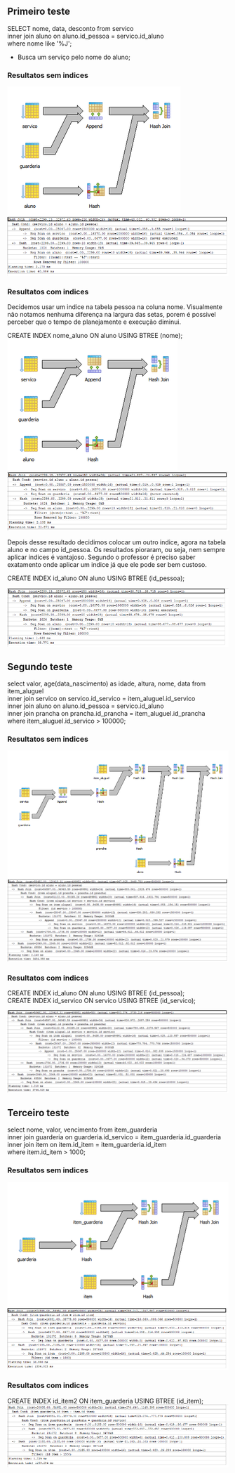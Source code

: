 ## Primeiro teste

SELECT nome, data, desconto from servico <br>
inner join aluno on aluno.id_pessoa = servico.id_aluno<br>
where nome like '%J';<br>

 - Busca um serviço pelo nome do aluno;

### Resultatos sem indices

![](https://github.com/andrebvitoria/Trabalho-Integrado-5-Periodo/blob/master/Banco%20de%20dados/indicesServicos/imagens/semIndice1.PNG)
![](https://github.com/andrebvitoria/Trabalho-Integrado-5-Periodo/blob/master/Banco%20de%20dados/indicesServicos/imagens/semIndiceAnalise1.PNG)

### Resultatos com indices
Decidemos usar um indice na tabela pessoa na coluna nome. Visualmente não notamos nenhuma diferença na largura das setas, porem é possivel perceber que o tempo de planejamente e execução diminui.

CREATE INDEX nome_aluno ON aluno USING BTREE (nome);<br>
![](https://github.com/andrebvitoria/Trabalho-Integrado-5-Periodo/blob/master/Banco%20de%20dados/indicesServicos/imagens/comIndice1.PNG)
![](https://github.com/andrebvitoria/Trabalho-Integrado-5-Periodo/blob/master/Banco%20de%20dados/indicesServicos/imagens/comIndiceAnalise1.PNG)

Depois desse resultado decidimos colocar um outro indice, agora na tabela aluno e no campo id_pessoa. Os resultados pioraram, ou seja, nem sempre aplicar indices é vantajoso. Segundo o professor é preciso saber exatamento onde aplicar um indice já que ele pode ser bem custoso.

CREATE INDEX id_aluno ON aluno USING BTREE (id_pessoa);<br>

![](https://github.com/andrebvitoria/Trabalho-Integrado-5-Periodo/blob/master/Banco%20de%20dados/indicesServicos/imagens/comIndiceAnalise12.PNG)

## Segundo teste

select valor, age(data_nascimento) as idade, altura, nome, data from item_aluguel<br>
inner join servico on servico.id_servico =  item_aluguel.id_servico<br>
inner join aluno on aluno.id_pessoa = servico.id_aluno<br>
inner join prancha on prancha.id_prancha = item_aluguel.id_prancha<br>
where item_aluguel.id_servico > 100000;<br>

### Resultatos sem indices

![](https://github.com/andrebvitoria/Trabalho-Integrado-5-Periodo/blob/master/Banco%20de%20dados/indicesServicos/imagens/semIndice2.PNG)
![](https://github.com/andrebvitoria/Trabalho-Integrado-5-Periodo/blob/master/Banco%20de%20dados/indicesServicos/imagens/semIndiceAnalise2.PNG)

### Resultatos com indices
CREATE INDEX id_aluno ON aluno USING BTREE (id_pessoa);<br>
CREATE INDEX id_servico ON servico USING BTREE (id_servico);<br>

![](https://github.com/andrebvitoria/Trabalho-Integrado-5-Periodo/blob/master/Banco%20de%20dados/indicesServicos/imagens/comIndiceAnalise2.PNG)


## Terceiro teste

select nome, valor, vencimento from item_guarderia <br>
inner join guarderia on guarderia.id_servico = item_guarderia.id_guarderia<br>
inner join item on item.id_item = item_guarderia.id_item<br>
where item.id_item > 1000;<br>

### Resultatos sem indices
![](https://github.com/andrebvitoria/Trabalho-Integrado-5-Periodo/blob/master/Banco%20de%20dados/indicesServicos/imagens/semIndice3.PNG)
![](https://github.com/andrebvitoria/Trabalho-Integrado-5-Periodo/blob/master/Banco%20de%20dados/indicesServicos/imagens/semIndiceAnalise3.PNG)

### Resultatos com indices
CREATE INDEX id_item2 ON item_guarderia USING BTREE (id_item);<br>
![](https://github.com/andrebvitoria/Trabalho-Integrado-5-Periodo/blob/master/Banco%20de%20dados/indicesServicos/imagens/comIndiceAnalise3.PNG)


